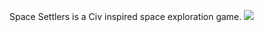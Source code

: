 Space Settlers is a Civ inspired space exploration game. 
<img src=https://i.imgur.com/5wEPUw5.png></img>
